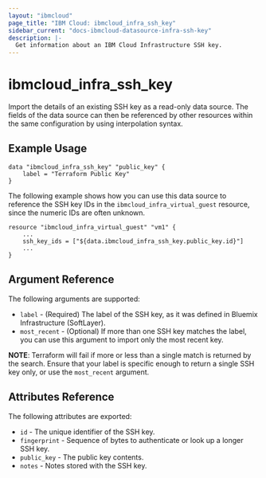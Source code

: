 ```yaml
---
layout: "ibmcloud"
page_title: "IBM Cloud: ibmcloud_infra_ssh_key"
sidebar_current: "docs-ibmcloud-datasource-infra-ssh-key"
description: |-
  Get information about an IBM Cloud Infrastructure SSH key.
---
```


# ibmcloud\_infra_ssh_key

Import the details of an existing SSH key as a read-only data source. The fields of the data source can then be referenced by other resources within the same configuration by using interpolation syntax. 

## Example Usage

```hcl
data "ibmcloud_infra_ssh_key" "public_key" {
    label = "Terraform Public Key"
}
```

The following example shows how you can use this data source to reference the SSH key IDs in the `ibmcloud_infra_virtual_guest` resource, since the numeric IDs are often unknown.

```hcl
resource "ibmcloud_infra_virtual_guest" "vm1" {
    ...
    ssh_key_ids = ["${data.ibmcloud_infra_ssh_key.public_key.id}"]
    ...
}
```

## Argument Reference

The following arguments are supported:

* `label` - (Required) The label of the SSH key, as it was defined in Bluemix Infrastructure (SoftLayer).
* `most_recent` - (Optional) If more than one SSH key matches the label, you can use this argument to import only the most recent key.

**NOTE**: Terraform will fail if more or less than a single match is returned by the search. Ensure that your label is specific enough to return a single SSH key only, or use the `most_recent` argument.

## Attributes Reference

The following attributes are exported:

* `id` - The unique identifier of the SSH key.  
* `fingerprint` - Sequence of bytes to authenticate or look up a longer SSH key.
* `public_key` - The public key contents.
* `notes` - Notes stored with the SSH key.

